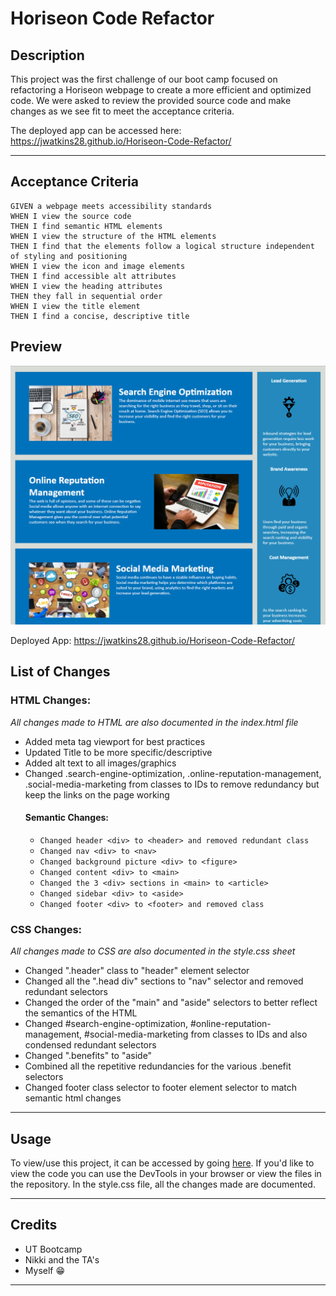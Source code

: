 # Horiseon Code Refactor

## **Description**

This project was the first challenge of our boot camp focused on refactoring a Horiseon webpage to create a more efficient and optimized code. We were asked to review the provided source code and make changes as we see fit to meet the acceptance criteria. 

The deployed app can be accessed here: https://jwatkins28.github.io/Horiseon-Code-Refactor/

---

## Acceptance Criteria
```
GIVEN a webpage meets accessibility standards
WHEN I view the source code
THEN I find semantic HTML elements
WHEN I view the structure of the HTML elements
THEN I find that the elements follow a logical structure independent of styling and positioning
WHEN I view the icon and image elements
THEN I find accessible alt attributes
WHEN I view the heading attributes
THEN they fall in sequential order
WHEN I view the title element
THEN I find a concise, descriptive title
```

## **Preview**
![Screenshot of App](./assets/images/screenshot.PNG)

Deployed App: https://jwatkins28.github.io/Horiseon-Code-Refactor/

## **List of Changes**

### HTML Changes: 
*All changes made to HTML are also documented in the index.html file*
- Added meta tag viewport for best practices
- Updated Title to be more specific/descriptive
- Added alt text to all images/graphics
- Changed .search-engine-optimization, .online-reputation-management, .social-media-marketing from classes to IDs to remove redundancy but keep the links on the page working
	#### Semantic Changes:
	- ` Changed header <div> to <header> and removed redundant class `
	- ` Changed nav <div> to <nav> `
	- ` Changed background picture <div> to <figure> `
	- ` Changed content <div> to <main> `
	- ` Changed the 3 <div> sections in <main> to <article> `
	- ` Changed sidebar <div> to <aside> `
	- ` Changed footer <div> to <footer> and removed class  `

### CSS Changes:
 *All changes made to CSS are also documented in the style.css sheet*
- Changed ".header" class to "header" element selector
- Changed all the ".head div" sections to "nav" selector and removed redundant selectors
- Changed the order of the "main" and "aside" selectors to better reflect the semantics of the HTML
- Changed #search-engine-optimization, #online-reputation-management, #social-media-marketing from classes to IDs and also condensed redundant selectors
- Changed ".benefits" to "aside" 
- Combined all the repetitive redundancies for the various .benefit selectors
- Changed footer class selector to footer element selector to match semantic html changes

---

## **Usage**

To view/use this project, it can be accessed by going [here](jwatkins28.github.io/Challenge-One-Horiseon). If you'd like to view the code you can use the DevTools in your browser or view the files in the repository. In the style.css file, all the changes made are documented.

---

## **Credits**

- UT Bootcamp
- Nikki and the TA's
- Myself 😁 

---
